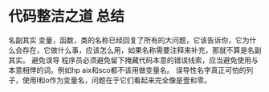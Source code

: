 # 代码整洁之道 总结
名副其实
变量，函数，类的名称已经回复了所有的大问题，它该告诉你，它为什么会存在，它做什么事，应该怎么用，如果名称需要注释来补充，那就不算是名副其实。
避免误导
程序员必须避免留下掩藏代码本意的错误线索，应当避免使用与本意相悖的词。例如hp aix和sco都不该用做变量名。
误导性名字真正可怕的列子，使用l和o作为变量名，问题在于它们看起来完全像是壹和零。
